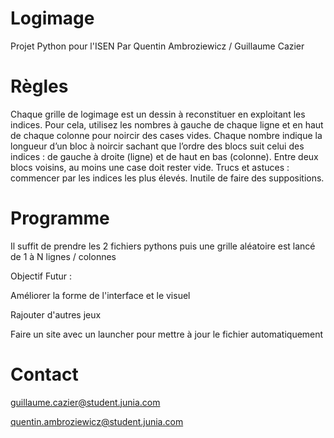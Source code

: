 # Logimage
Projet Python pour l'ISEN 
Par Quentin Ambroziewicz / Guillaume Cazier

# Règles
Chaque grille de logimage est un dessin à reconstituer en exploitant les indices. Pour cela, utilisez les nombres à gauche de chaque ligne et en haut de chaque colonne pour noircir des cases vides. Chaque nombre indique la longueur d’un bloc à noircir sachant que l’ordre des blocs suit celui des indices : de gauche à droite (ligne) et de haut en bas (colonne). Entre deux blocs voisins, au moins une case doit rester vide.
Trucs et astuces : commencer par les indices les plus élevés. Inutile de faire des suppositions.

# Programme
Il suffit de prendre les 2 fichiers pythons puis une grille aléatoire est lancé de 1 à N lignes / colonnes

Objectif Futur :

Améliorer la forme de l'interface et le visuel 

Rajouter d'autres jeux 

Faire un site avec un launcher pour mettre à jour le fichier automatiquement


# Contact

guillaume.cazier@student.junia.com

quentin.ambroziewicz@student.junia.com




